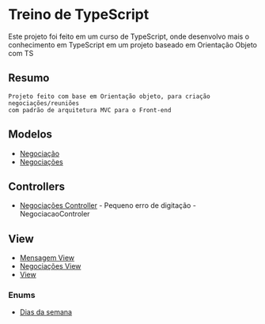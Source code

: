 # Treino de TypeScript

Este projeto foi feito em um curso de TypeScript, onde desenvolvo mais o conhecimento em TypeScript em um projeto baseado em Orientação Objeto com TS


## Resumo

    Projeto feito com base em Orientação objeto, para criação negociações/reuniões 
    com padrão de arquitetura MVC para o Front-end

 ## Modelos

 - [Negociação](https://github.com/arthurandrejozuk/documents/blob/main/app/models/negociacao.ts)
 - [Negociações](https://github.com/arthurandrejozuk/documents/blob/main/app/models/negociacoes.ts)

 ## Controllers
 
 - [Negociações Controller](https://github.com/arthurandrejozuk/documents/blob/main/app/controllers/negociacao-controler.ts) - Pequeno erro de digitação - NegociacaoControler

 ## View
 
 - [Mensagem View](https://github.com/arthurandrejozuk/documents/blob/main/app/views/mensagem-view.ts)
 - [Negociações View](https://github.com/arthurandrejozuk/documents/blob/main/app/views/negociacoes-view.ts)
 - [View](https://github.com/arthurandrejozuk/documents/blob/main/app/views/view.ts)

 ### Enums
 
 - [Dias da semana](https://github.com/arthurandrejozuk/documents/blob/main/app/enums/dias-da-semana.ts)
